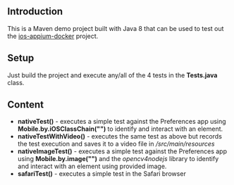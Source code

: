 ## Introduction

This is a Maven demo project built with Java 8 that can be used to test out the [ios-appium-docker](https://github.com/shamanec/ios-appium-docker) project.

## Setup

Just build the project and execute any/all of the 4 tests in the **Tests.java** class.

## Content

 * **nativeTest()** - executes a simple test against the Preferences app using **Mobile.by.iOSClassChain("")** to identify and interact with an element.
 * **nativeTestWithVideo()** - executes the same test as above but records the test execution and saves it to a video file in */src/main/resources*
 * **nativeImageTest()** - executes a simple test against the Preferences app using **Mobile.by.image("")** and the *opencv4nodejs* library to identify and interact with an element using provided image.
 * **safariTest()** - executes a simple test in the Safari browser
